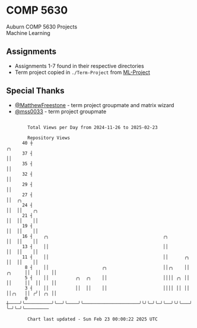 # COMP 5630
Auburn COMP 5630 Projects  
Machine Learning

## Assignments
- Assignments 1-7 found in their respective directories
- Term project copied in `./Term-Project` from [ML-Project](https://github.com/wumphlett/ML-Project)

## Special Thanks
- [@MatthewFreestone](https://github.com/MatthewFreestone) - term project groupmate and matrix wizard
- [@mss0033](https://github.com/mss0033) - term project groupmate

```

        Total Views per Day from 2024-11-26 to 2025-02-23

        Repository Views
      40 ┼                                                                    ╭╮
      37 ┤                                                                    ││
      35 ┤                                                                    ││
      32 ┤                                                                    ││
      29 ┤                                                                    ││
      27 ┤                                                                    ││  ╭╮
      24 ┤                                                                    ││  ││    ╭╮
      21 ┤                                                                    ││  ││    ││
      19 ┤                                                                    ││  ││    ││
      16 ┤    ╭╮                                           ╭╮                 ││  ││    ││
      13 ┤    ││                                           ││                 ││  ││    ││
      11 ┤    ││                                           ││      ╭╮         ││  ││    ││
       8 ┤    ││                    ╭╮                     ││╭╮    ││  ╭╮     ││  ││    ││
       5 ┤    ││          ╭╮  ╭╮    ││                     ││││ ╭╮ ││  ││     ││  ││    ││
       3 ┤    ││          ││  ││    ││                     ││││ ││ ││  ││╭╮   ││ ╭╯│ ╭╮ ││
       0 ┼────╯╰──────────╯╰──╯╰────╯╰─────────────────────╯╰╯╰─╯╰─╯╰──╯╰╯╰───╯╰─╯ ╰─╯╰─╯╰─────────

        Chart last updated - Sun Feb 23 00:00:22 2025 UTC
        
```
